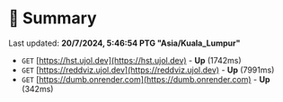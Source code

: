 # 📖 Summary
Last updated: **20/7/2024, 5:46:54 PTG "Asia/Kuala_Lumpur"**

- `GET` [https://hst.ujol.dev](https://hst.ujol.dev) - **Up** (1742ms)
- `GET` [https://reddviz.ujol.dev](https://reddviz.ujol.dev) - **Up** (7991ms)
- `GET` [https://dumb.onrender.com](https://dumb.onrender.com) - **Up** (342ms)
